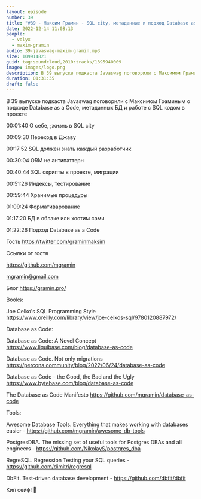 ```yaml
---
layout: episode
number: 39
title: "#39 - Максим Грамин - SQL city, метаданные и подход Database as a Code"
date: 2022-12-14 11:08:13
people:
  - volyx
  - maxim-gramin
audio: 39-javaswag-maxim-gramin.mp3
size: 109914821
guid: tag:soundcloud,2010:tracks/1395940009
image: images/logo.png
description: В 39 выпуске подкаста Javaswag поговорили с Максимом Граминым о подходе Database as a Code, метаданных БД и работе с SQL кодом в проекте
duration: 01:31:35
draft: false
---
```


В 39 выпуске подкаста Javaswag поговорили с Максимом Граминым о подходе Database as a Code, метаданных БД и работе с SQL кодом в проекте



00:01:40 О себе, ;жизнь в SQL city

00:09:30 Переход в Джаву

00:17:52 SQL должен знать каждый разработчик

00:30:04 ORM не антипаттерн

00:40:44 SQL скрипты в проекте, миграции

00:51:26 Индексы, тестирование

00:59:44 Xранимые процедуры	

01:09:24 Формативарование

01:17:20 БД в облаке или хостим сами

01:22:26 Подход Database as a Code



Гость https://twitter.com/graminmaksim



Ссылки от гостя



https://github.com/mgramin

mgramin@gmail.com

Блог https://gramin.pro/



Books:

Joe Celko's SQL Programming Style https://www.oreilly.com/library/view/joe-celkos-sql/9780120887972/


Database as Code:

Database as Code: A Novel Concept https://www.liquibase.com/blog/database-as-code

Database as Code. Not only migrations https://percona.community/blog/2022/06/24/database-as-code

Database as Code - the Good, the Bad and the Ugly https://www.bytebase.com/blog/database-as-code

The Database as Code Manifesto https://github.com/mgramin/database-as-code



Tools:

Awesome Database Tools. Everything that makes working with databases easier - https://github.com/mgramin/awesome-db-tools

PostgresDBA. The missing set of useful tools for Postgres DBAs and all engineers - https://github.com/NikolayS/postgres_dba

RegreSQL. Regression Testing your SQL queries - https://github.com/dimitri/regresql

DbFit. Test-driven database development - https://github.com/dbfit/dbfit



Кип сейф! 🖖